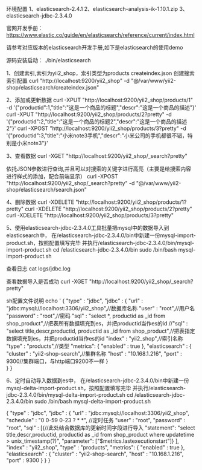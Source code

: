 环境配置
1、elasticsearch-2.4.1
2、elasticsearch-analysis-ik-1.10.1.zip
3、elasticsearch-jdbc-2.3.4.0

官网开发手册：https://www.elastic.co/guide/en/elasticsearch/reference/current/index.html

请参考对应版本的elasticsearch开发手册,如下是elasticsearch的使用demo

源码安装启动：
./bin/elasticsearch

1、创建索引,索引为yii2_shop，索引类型为products
createindex.json 创建搜索索引配置
curl "http://localhost:9200/yii2_shop" -d "@/var/www/yii2-shop/elasticsearch/createindex.json"

2、添加或更新数据
curl -XPUT "http://localhost:9200/yii2_shop/products/1" -d '{"productid":1,"title":"这是一个商品的标题","descr":"这是一个商品的描述"}'
curl -XPUT "http://localhost:9200/yii2_shop/products/2?pretty" -d '{"productid":2,"title":"这是一个商品的标题2","descr":"这是一个商品的描述2"}'
curl -XPOST "http://localhost:9200/yii2_shop/products/3?pretty" -d '{"productid":3,"title":"小米note3手机","descr":"小米公司的手机都很不错，特别是小米note3"}'

3、查看数据
curl -XGET "http://localhost:9200/yii2_shop/_search?pretty"

依托JSON参数进行查询,并且可以对搜索的关键字进行高亮（主要是给搜索内容进行样式的添加，配合前端显示）
curl -XPOST "http://localhost:9200/yii2_shop/_search?pretty" -d "@/var/www/yii2-shop/elasticsearch/search.json"

4、删除数据
curl -XDELETE "http://localhost:9200/yii2_shop/products/1?pretty"
curl -XDELETE "http://localhost:9200/yii2_shop/products/2?pretty"
curl -XDELETE "http://localhost:9200/yii2_shop/products/3?pretty"


5、使用elasticsearch-jdbc-2.3.4.0工具批量把mysql中的数据导入到elasticsearch中，
在/elasticsearch-jdbc-2.3.4.0/bin中新建一份mysql-import-product.sh，按照配置填写完毕
并执行/elasticsearch-jdbc-2.3.4.0/bin/mysql-import-product.sh
cd /elasticsearch-jdbc-2.3.4.0/bin
sudo /bin/bash mysql-import-product.sh

查看日志
cat logs/jdbc.log

查看数据导入是否成功
curl -XGET "http://localhost:9200/yii2_shop/_search?pretty"

sh配置文件说明
echo '
{
    "type" : "jdbc",
    "jdbc" : {
        "url" : "jdbc:mysql://localhost:3306/yii2_shop",//数据库名称
        "user" : "root",//用户名
        "password" : "root",//密码
        "sql" : "select *, productid as _id from shop_product",//把表所有数据填充到es，并把productid当作es的id
        //"sql" : "select title,descr,productid, productid as _id from shop_product",//把表指定数据填充到es，并把productid当作es的id
        "index" : "yii2_shop",//索引名称
        "type" : "products",//类型
        "metrics": {
            "enabled" : true
        },
        "elasticsearch" : {
             "cluster" : "yii2-shop-search",//集群名称
             "host" : "10.168.1.216",
             "port" : 9300//集群端口，与http端口9200不一样
        }   
    }
}

6、定时自动导入数据到es中，
在/elasticsearch-jdbc-2.3.4.0/bin中新建一份mysql-delta-import-product.sh，按照配置填写完毕
并执行/elasticsearch-jdbc-2.3.4.0/bin/mysql-delta-import-product.sh
cd /elasticsearch-jdbc-2.3.4.0/bin
sudo /bin/bash mysql-delta-import-product.sh

{
    "type" : "jdbc",
    "jdbc" : {
        "url" : "jdbc:mysql://localhost:3306/yii2_shop",
        "schedule" : "0 0-59 0-23 ? * *",   //定时任务
        "user" : "root",
        "password" : "root",
        "sql" : [{//此处结合数据库的更新时间字段进行导入
                "statement": "select title,descr,productid, productid as _id from shop_product where updatetime > unix_timestamp(?)",
                "parameter": ["$metrics.lastexecutionstart"]}
            ],
        "index" : "yii2_shop",
        "type" : "products",
        "metrics": {
            "enabled" : true
        },
        "elasticsearch" : {
             "cluster" : "yii2-shop-search",
             "host" : "10.168.1.216",
             "port" : 9300
        }
    }
}